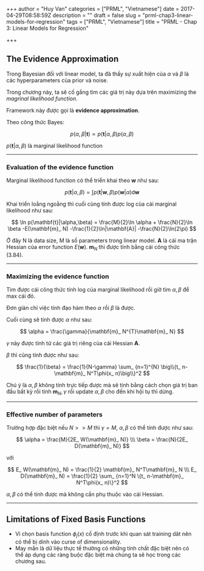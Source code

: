 +++
author = "Huy Van"
categories = ["PRML", "Vietnamese"]
date = 2017-04-29T08:58:59Z
description = ""
draft = false
slug = "prml-chap3-linear-models-for-regression"
tags = ["PRML", "Vietnamese"]
title = "PRML - Chap 3: Linear Models for Regression"

+++


## The Evidence Approximation

Trong Bayesian đối với linear model, ta đã thấy sự xuất hiện của $\alpha$ và $\beta$ là các hyperparameters của prior và noise.

Trong chương này, ta sẽ cố gắng tìm các giá trị này dựa trên maximizing the *magrinal likelihood function*.

Framework này được gọi là **evidence approximation**.

Theo công thức Bayes:

$$
p(\alpha, \beta|\mathbf{t}) \propto p(\mathbf{t}|\alpha,\beta)p(\alpha,\beta)
$$

$p(\mathbf{t}|\alpha,\beta)$ là marginal likelihood function

---

### Evaluation of the evidence function

Marginal likelihood function có thể triển khai theo $\mathbf{w}$ như sau:

$$
p(\mathbf{t}|\alpha,\beta) = \int p(\mathbf{t}|\mathbf{w},\beta)p(\mathbf{w}|\alpha) \mathrm{d}\mathbf{w}
$$

Khai triển loằng ngoằng thì cuối cùng tính được log của cái marginal likelihood như sau:

$$
\ln p(\mathbf{t}|\alpha,\beta) = \frac{M}{2}\ln \alpha + \frac{N}{2}\ln \beta -E(\mathbf{m}_ N) -\frac{1}{2}\ln|\mathbf{A}| -\frac{N}{2}\ln(2\pi)
$$

Ở đây N là data size, M là số parameters trong linear model. 
$\mathbf{A}$ là cái ma trận Hessian của error function $E(\mathbf{w})$.
$\mathbf{m}_ N$ thì được tính bằng cái công thức (3.84).

---
### Maximizing the evidence function

Tìm được cái công thức tính log của marginal likelihood rồi giờ tìm $\alpha, \beta$ để max cái đó.

Đơn giản chỉ việc tính đạo hàm theo $\alpha$ rồi $\beta$ là được.

Cuối cùng sẽ tính được $\alpha$ như sau:

$$
\alpha = \frac{\gamma}{\mathbf{m}_ N^{T}\mathbf{m}_ N}
$$

$\gamma$ này được tính từ các giá trị riêng của cái Hessian $\mathbf{A}$.

$\beta$ thì cũng tính được như sau:

$$
\frac{1}{\beta} = \frac{1}{N-\gamma} \sum_ {n=1}^{N} \big\\{t_ n-\mathbf{m}_ N^T\phi(x_ n)\big\\}^2
$$

Chú ý là $\alpha, \beta$ không tính trực tiếp được mà sẽ tính bằng cách chọn giá trị ban đầu bất kỳ rồi tính $\mathbf{m}_ N, \gamma$ rồi update $\alpha, \beta$ cho đến khi hội tụ thì dừng.

---

### Effective number of parameters

Trường hợp đặc biệt nếu $N >> M$ thì $\gamma = M$, $\alpha, \beta$ có thể tính được như sau:

$$
\alpha = \frac{M}{2E_ W(\mathbf{m}_ N)} \\\
\beta = \frac{N}{2E_ D(\mathbf{m}_ N)}
$$

với 

$$
E_ W(\mathbf{m}_ N) = \frac{1}{2} \mathbf{m}_ N^T\mathbf{m}_ N \\\
E_ D(\mathbf{m}_ N) = \frac{1}{2} \sum_ {n=1}^N \{t_ n-\mathbf{m}_ N^T\phi(x_ n)\}^2
$$

$\alpha, \beta$ có thể tính được mà không cần phụ thuộc vào cái Hessian.

---

## Limitations of Fixed Basis Functions

* Vì chọn basis function $\phi_ j(x)$ cố định trước khi quan sát training dât nên có thể bị dính vào curse of dimensionality.
* May mắn là dữ liệu thực tế thường có những tính chất đặc biệt nên có thể áp dụng các ràng buộc đặc biệt mà chúng ta sẽ học trong các chương sau.

